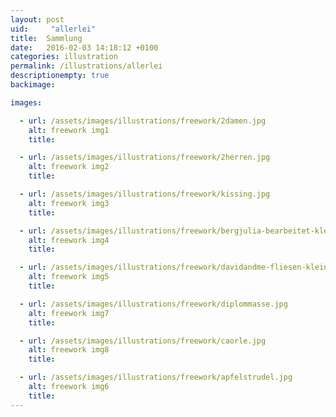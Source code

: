 ```yaml
---
layout: post
uid:     "allerlei"
title:  Sammlung
date:   2016-02-03 14:18:12 +0100
categories: illustration
permalink: /illustrations/allerlei
descriptionempty: true
backimage: 

images:

  - url: /assets/images/illustrations/freework/2damen.jpg
    alt: freework img1
    title:

  - url: /assets/images/illustrations/freework/2herren.jpg
    alt: freework img2
    title:

  - url: /assets/images/illustrations/freework/kissing.jpg
    alt: freework img3
    title:

  - url: /assets/images/illustrations/freework/bergjulia-bearbeitet-klein.jpg
    alt: freework img4
    title:

  - url: /assets/images/illustrations/freework/davidandme-fliesen-klein.jpg
    alt: freework img5
    title:

  - url: /assets/images/illustrations/freework/diplommasse.jpg
    alt: freework img7
    title:

  - url: /assets/images/illustrations/freework/caorle.jpg
    alt: freework img8
    title:

  - url: /assets/images/illustrations/freework/apfelstrudel.jpg
    alt: freework img6
    title:
---
```

